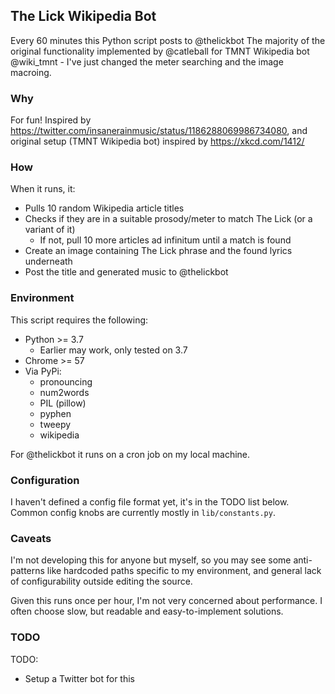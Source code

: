 ## The Lick Wikipedia Bot

Every 60 minutes this Python script posts to @thelickbot
The majority of the original functionality implemented by @catleball for TMNT Wikipedia bot @wiki_tmnt - I've just changed the meter searching and the image macroing.

### Why

For fun! Inspired by https://twitter.com/insanerainmusic/status/1186288069986734080, and original setup (TMNT Wikipedia bot) inspired by https://xkcd.com/1412/

### How

When it runs, it:
- Pulls 10 random Wikipedia article titles
- Checks if they are in a suitable prosody/meter to match The Lick (or a variant of it)
  - If not, pull 10 more articles ad infinitum until a match is found
- Create an image containing The Lick phrase and the found lyrics underneath
- Post the title and generated music to @thelickbot

### Environment

This script requires the following:

- Python >= 3.7
  - Earlier may work, only tested on 3.7
- Chrome >= 57
- Via PyPi:
  - pronouncing
  - num2words
  - PIL (pillow)
  - pyphen
  - tweepy
  - wikipedia

For @thelickbot it runs on a cron job on my local machine.

### Configuration

I haven't defined a config file format yet, it's in the TODO list below. Common config knobs are currently mostly in `lib/constants.py`.

### Caveats

I'm not developing this for anyone but myself, so you may see some anti-patterns like hardcoded paths specific to my environment, and general lack of configurability outside editing the source.

Given this runs once per hour, I'm not very concerned about performance. I often choose slow, but readable and easy-to-implement solutions.

### TODO

TODO:
  - Setup a Twitter bot for this
